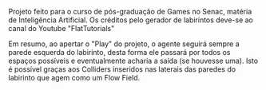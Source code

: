 Projeto feito para o curso de pós-graduação de Games no Senac, matéria de Inteligência Artificial.
Os créditos pelo gerador de labirintos deve-se ao canal do Youtube "FlatTutorials"

Em resumo, ao apertar o "Play" do projeto, o agente seguirá sempre a parede esquerda do labirinto, desta forma ele passará por todos os espaços possíveis e eventualmente acharia a saída (se houvesse uma).
Isto é possível graças aos Colliders inseridos nas laterais das paredes do labirinto que agem como um Flow Field.

